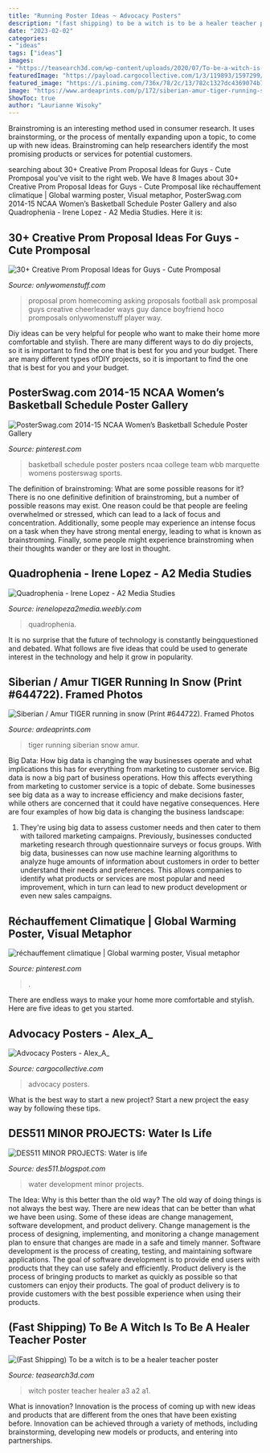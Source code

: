 ```yaml
---
title: "Running Poster Ideas ~ Advocacy Posters"
description: "(fast shipping) to be a witch is to be a healer teacher poster"
date: "2023-02-02"
categories:
- "ideas"
tags: ["ideas"]
images:
- "https://teasearch3d.com/wp-content/uploads/2020/07/To-be-a-witch-is-to-be-a-healer-teacher-poster-A2.jpg"
featuredImage: "https://payload.cargocollective.com/1/3/119893/1597299/42b1b63221ed39bcc614186a473fea57.jpg"
featured_image: "https://i.pinimg.com/736x/78/2c/13/782c1327dc4369074b72dfa70d79d9fd--global-warming-hourglass.jpg"
image: "https://www.ardeaprints.com/p/172/siberian-amur-tiger-running-snow-644722.jpg"
ShowToc: true
author: "Laurianne Wisoky"
---
```



Brainstroming is an interesting method used in consumer research. It uses brainstorming, or the process of mentally expanding upon a topic, to come up with new ideas. Brainstroming can help researchers identify the most promising products or services for potential customers.

	

		
searching about 30+ Creative Prom Proposal Ideas for Guys - Cute Promposal you've visit to the right web. We have 8 Images about 30+ Creative Prom Proposal Ideas for Guys - Cute Promposal like réchauffement climatique | Global warming poster, Visual metaphor, PosterSwag.com 2014-15 NCAA Women’s Basketball Schedule Poster Gallery and also Quadrophenia - Irene Lopez - A2 Media Studies. Here it is:
		
    
## 30+ Creative Prom Proposal Ideas For Guys - Cute Promposal

<img loading=lazy src="http://onlywomenstuff.com/wp-content/uploads/2017/03/5f1f8677a01e3d2ddbcc8beec55ea45c.jpg" onerror="this.onerror=null;this.src='https://tse3.mm.bing.net/th?id=OIP.KpjauFbAO432cqV1uboNGQHaNI&amp;pid=15.1';" alt="30+ Creative Prom Proposal Ideas for Guys - Cute Promposal">

_Source: onlywomenstuff.com_

>proposal prom homecoming asking proposals football ask promposal guys creative cheerleader ways guy dance boyfriend hoco promposals onlywomenstuff player way. 

	

Diy ideas can be very helpful for people who want to make their home more comfortable and stylish. There are many different ways to do diy projects, so it is important to find the one that is best for you and your budget. There are many different types ofDIY projects, so it is important to find the one that is best for you and your budget.

    
## PosterSwag.com 2014-15 NCAA Women’s Basketball Schedule Poster Gallery

<img loading=lazy src="https://i.pinimg.com/736x/64/f3/4f/64f34fddd457e765dde6e69e0a0ccba1.jpg" onerror="this.onerror=null;this.src='https://tse1.mm.bing.net/th?id=OIP.siJOyXYd80c3QMg0BboahgHaDt&amp;pid=15.1';" alt="PosterSwag.com 2014-15 NCAA Women’s Basketball Schedule Poster Gallery">

_Source: pinterest.com_

>basketball schedule poster posters ncaa college team wbb marquette womens posterswag sports. 

	

The definition of brainstroming: What are some possible reasons for it?
There is no one definitive definition of brainstroming, but a number of possible reasons may exist. One reason could be that people are feeling overwhelmed or stressed, which can lead to a lack of focus and concentration. Additionally, some people may experience an intense focus on a task when they have strong mental energy, leading to what is known as brainstroming. Finally, some people might experience brainstroming when their thoughts wander or they are lost in thought.

    
## Quadrophenia - Irene Lopez - A2 Media Studies

<img loading=lazy src="http://irenelopeza2media.weebly.com/uploads/1/0/7/5/107552865/ee13c0fc42ec19b3833b00495b2a7795_orig.jpg" onerror="this.onerror=null;this.src='https://tse3.mm.bing.net/th?id=OIP.vzxwPN7a2LvqGIpHjYT2fAHaLE&amp;pid=15.1';" alt="Quadrophenia - Irene Lopez - A2 Media Studies">

_Source: irenelopeza2media.weebly.com_

>quadrophenia. 

	

It is no surprise that the future of technology is constantly beingquestioned and debated. What follows are five ideas that could be used to generate interest in the technology and help it grow in popularity.

    
## Siberian / Amur TIGER Running In Snow (Print #644722). Framed Photos

<img loading=lazy src="https://www.ardeaprints.com/p/172/siberian-amur-tiger-running-snow-644722.jpg" onerror="this.onerror=null;this.src='https://tse2.mm.bing.net/th?id=OIP.8iJToC1UCURaTBlsX4WU8QHaFH&amp;pid=15.1';" alt="Siberian / Amur TIGER running in snow (Print #644722). Framed Photos">

_Source: ardeaprints.com_

>tiger running siberian snow amur. 

	

Big Data: How big data is changing the way businesses operate and what implications this has for everything from marketing to customer service.
Big data is now a big part of business operations. How this affects everything from marketing to customer service is a topic of debate. Some businesses see big data as a way to increase efficiency and make decisions faster, while others are concerned that it could have negative consequences. Here are four examples of how big data is changing the business landscape:
1) They're using big data to assess customer needs and then cater to them with tailored marketing campaigns. Previously, businesses conducted marketing research through questionnaire surveys or focus groups. With big data, businesses can now use machine learning algorithms to analyze huge amounts of information about customers in order to better understand their needs and preferences. This allows companies to identify what products or services are most popular and need improvement, which in turn can lead to new product development or even new sales campaigns.

    
## Réchauffement Climatique | Global Warming Poster, Visual Metaphor

<img loading=lazy src="https://i.pinimg.com/736x/78/2c/13/782c1327dc4369074b72dfa70d79d9fd--global-warming-hourglass.jpg" onerror="this.onerror=null;this.src='https://tse4.mm.bing.net/th?id=OIP.g-lHLu3dFLOmR4mtdA7qsADIEs&amp;pid=15.1';" alt="réchauffement climatique | Global warming poster, Visual metaphor">

_Source: pinterest.com_

>. 

	

There are endless ways to make your home more comfortable and stylish. Here are five ideas to get you started.

    
## Advocacy Posters - Alex_A_

<img loading=lazy src="https://payload.cargocollective.com/1/3/119893/1597299/42b1b63221ed39bcc614186a473fea57.jpg" onerror="this.onerror=null;this.src='https://tse3.mm.bing.net/th?id=OIP.ay5IzCaKYXeMfIL-k3XUkAHaLc&amp;pid=15.1';" alt="Advocacy Posters - Alex_A_">

_Source: cargocollective.com_

>advocacy posters. 

	

What is the best way to start a new project?
Start a new project the easy way by following these tips.

    
## DES511 MINOR PROJECTS: Water Is Life

<img loading=lazy src="https://2.bp.blogspot.com/_6KObpS19hHM/TMbppitDZBI/AAAAAAAAAJM/j-NEbAlWXE8/s1600/save-water-save-life.jpg" onerror="this.onerror=null;this.src='https://tse4.mm.bing.net/th?id=OIP.3T5F2wpBxho1fFxVbRS7qgHaE7&amp;pid=15.1';" alt="DES511 MINOR PROJECTS: Water is life">

_Source: des511.blogspot.com_

>water development minor projects. 

	

The Idea: Why is this better than the old way?
The old way of doing things is not always the best way. There are new ideas that can be better than what we have been using. Some of these ideas are change management, software development, and product delivery. Change management is the process of designing, implementing, and monitoring a change management plan to ensure that changes are made in a safe and timely manner. Software development is the process of creating, testing, and maintaining software applications. The goal of software development is to provide end users with products that they can use safely and efficiently. Product delivery is the process of bringing products to market as quickly as possible so that customers can enjoy their products. The goal of product delivery is to provide customers with the best possible experience when using their products.

    
## (Fast Shipping) To Be A Witch Is To Be A Healer Teacher Poster

<img loading=lazy src="https://teasearch3d.com/wp-content/uploads/2020/07/To-be-a-witch-is-to-be-a-healer-teacher-poster-A2.jpg" onerror="this.onerror=null;this.src='https://tse1.mm.bing.net/th?id=OIP.GezVgtomlae8qa-KuCrsIgHaJm&amp;pid=15.1';" alt="(Fast Shipping) To be a witch is to be a healer teacher poster">

_Source: teasearch3d.com_

>witch poster teacher healer a3 a2 a1. 

	

What is innovation?
Innovation is the process of coming up with new ideas and products that are different from the ones that have been existing before. Innovation can be achieved through a variety of methods, including brainstorming, developing new models or products, and entering into partnerships.

